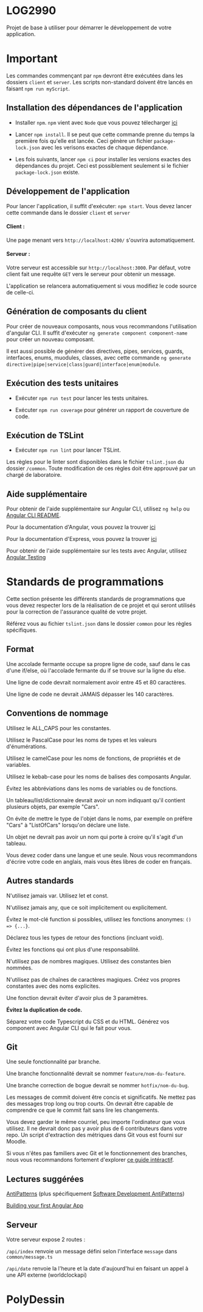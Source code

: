 # LOG2990

Projet de base à utiliser pour démarrer le développement de votre application.

# Important

Les commandes commençant par `npm` devront être exécutées dans les dossiers `client` et `server`. Les scripts non-standard doivent être lancés en faisant `npm run myScript`.

## Installation des dépendances de l'application

-   Installer `npm`. `npm` vient avec `Node` que vous pouvez télecharger [ici](https://nodejs.org/en/download/)

-   Lancer `npm install`. Il se peut que cette commande prenne du temps la première fois qu'elle est lancée. Ceci génère un fichier `package-lock.json` avec les verisons exactes de chaque dépendance.
-   Les fois suivants, lancer `npm ci` pour installer les versions exactes des dépendances du projet. Ceci est possiblement seulement si le fichier `package-lock.json` existe.

## Développement de l'application

Pour lancer l'application, il suffit d'exécuter: `npm start`. Vous devez lancer cette commande dans le dossier `client` et `server`

#### Client :
Une page menant vers `http://localhost:4200/` s'ouvrira automatiquement.

#### Serveur :
Votre serveur est accessible sur `http://localhost:3000`. Par défaut, votre client fait une requête `GET` vers le serveur pour obtenir un message.

L'application se relancera automatiquement si vous modifiez le code source de celle-ci.

## Génération de composants du client

Pour créer de nouveaux composants, nous vous recommandons l'utilisation d'angular CLI. Il suffit d'exécuter `ng generate component component-name` pour créer un nouveau composant.

Il est aussi possible de générer des directives, pipes, services, guards, interfaces, enums, muodules, classes, avec cette commande `ng generate directive|pipe|service|class|guard|interface|enum|module`.

## Exécution des tests unitaires

-   Exécuter `npm run test` pour lancer les tests unitaires.

-   Exécuter `npm run coverage` pour générer un rapport de couverture de code.

## Exécution de TSLint

-   Exécuter `npm run lint` pour lancer TSLint.

Les règles pour le linter sont disponibles dans le fichier `tslint.json` du dossier `/common`. Toute modification de ces règles doit être approuvé par un chargé de laboratoire.


## Aide supplémentaire

Pour obtenir de l'aide supplémentaire sur Angular CLI, utilisez `ng help` ou [Angular CLI README](https://github.com/angular/angular-cli/blob/master/README.md).

Pour la documentation d'Angular, vous pouvez la trouver [ici](https://angular.io/docs)

Pour la documentation d'Express, vous pouvez la trouver [ici](https://expressjs.com/en/4x/api.html)

Pour obtenir de l'aide supplémentaire sur les tests avec Angular, utilisez [Angular Testing](https://angular.io/guide/testing)

# Standards de programmations

Cette section présente les différents standards de programmations que vous devez respecter lors de la réalisation de ce projet et qui seront utilisés pour la correction de l'assurance qualité de votre projet.

Référez vous au fichier `tslint.json` dans le dossier `common` pour les règles spécifiques.

## Format

Une accolade fermante occupe sa propre ligne de code, sauf dans le cas d'une if/else, où l'accolade fermante du if se trouve sur la ligne du else.

Une ligne de code devrait normalement avoir entre 45 et 80 caractères.

Une ligne de code ne devrait JAMAIS dépasser les 140 caractères.

## Conventions de nommage

Utilisez le ALL_CAPS pour les constantes.

Utilisez le PascalCase pour les noms de types et les valeurs d'énumérations.

Utilisez le camelCase pour les noms de fonctions, de propriétés et de variables.

Utilisez le kebab-case pour les noms de balises des composants Angular.

Évitez les abbréviations dans les noms de variables ou de fonctions.

Un tableau/list/dictionnaire devrait avoir un nom indiquant qu'il contient plusieurs objets, par exemple "Cars".

On évite de mettre le type de l'objet dans le noms, par exemple on préfère "Cars" à "ListOfCars" lorsqu'on déclare une liste.

Un objet ne devrait pas avoir un nom qui porte à croire qu'il s'agit d'un tableau.

Vous devez coder dans une langue et une seule. Nous vous recommandons d'écrire votre code en anglais, mais vous êtes libres de coder en français.

## Autres standards

N'utilisez jamais var. Utilisez let et const.

N'utilisez jamais any, que ce soit implicitement ou explicitement.

Évitez le mot-clé function si possibles, utilisez les fonctions anonymes: `() => {...}`.

Déclarez tous les types de retour des fonctions (incluant void).

Évitez les fonctions qui ont plus d'une responsabilité.

N'utilisez pas de nombres magiques. Utilisez des constantes bien nommées.

N'utilisez pas de chaînes de caractères magiques. Créez vos propres constantes avec des noms explicites.

Une fonction devrait éviter d'avoir plus de 3 paramètres.

**Évitez la duplication de code.**

Séparez votre code Typescript du CSS et du HTML. Générez vos component avec Angular CLI qui le fait pour vous.

## Git

Une seule fonctionnalité par branche.

Une branche fonctionnalité devrait se nommer `feature/nom-du-feature`.

Une branche correction de bogue devrait se nommer `hotfix/nom-du-bug`.

Les messages de commit doivent être concis et significatifs. Ne mettez pas des messages trop long ou trop courts. On devrait être capable de comprendre ce que le commit fait sans lire les changements.

Vous devez garder le même courriel, peu importe l'ordinateur que vous utilisez. Il ne devrait donc pas y avoir plus de 6 contributeurs dans votre repo. Un script d'extraction des métriques dans Git vous est fourni sur Moodle.

Si vous n'êtes pas familiers avec Git et le fonctionnement des branches, nous vous recommandons fortement d'explorer [ce guide intéractif](https://onlywei.github.io/explain-git-with-d3/).

## Lectures suggérées

[AntiPatterns](https://sourcemaking.com/antipatterns) (plus spécifiquement [Software Development AntiPatterns](https://sourcemaking.com/antipatterns/software-development-antipatterns))

[Building your first Angular App](https://scrimba.com/g/gyourfirstangularapp)


## Serveur

Votre serveur expose 2 routes :

`/api/index` renvoie un message défini selon l'interface `message` dans `common/message.ts`

`/api/date` renvoie la l'heure et la date d'aujourd'hui en faisant un appel à une API externe (worldclockapi)
# PolyDessin
